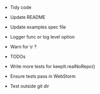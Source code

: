 * Tidy code

* Update README

* Update examples spec file

* Logger func or log level option

* Warn for \r ?

* TODOs

* Write more tests for keepIt.realNoRepo()

* Ensure tests pass in WebStorm

* Test outside git dir
